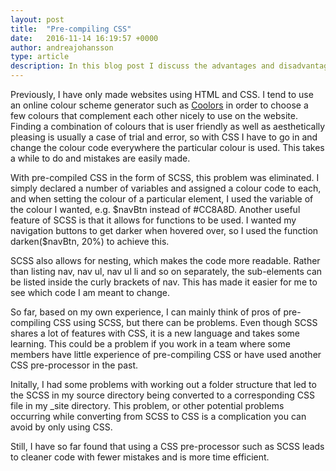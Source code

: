 ```yaml
---
layout: post
title:  "Pre-compiling CSS"
date:   2016-11-14 16:19:57 +0000
author: andreajohansson
type: article
description: In this blog post I discuss the advantages and disadvantages of using SCSS over CSS and describe which SCSS techniques were used in creating this website.
---
```

Previously, I have only made websites using HTML and CSS. 
I tend to use an online colour scheme generator such as [Coolors](https://coolors.co/) in order to choose a few colours that complement each other nicely to use on the website.
Finding a combination of colours that is user friendly as well as aesthetically pleasing is usually a case of trial and error, so with CSS I have to go in and change the colour code everywhere the particular colour is used. This takes a while to do and mistakes are easily made.

With pre-compiled CSS in the form of SCSS, this problem was eliminated. I simply declared a number of variables and assigned a colour code to each, and when setting the colour of a particular element, 
I used the variable of the colour I wanted, e.g. $navBtn instead of #CC8A8D. Another useful feature of SCSS is that it allows for functions to be used. I wanted my navigation buttons to get darker when hovered over, so I used the function darken($navBtn, 20%) to achieve this.

SCSS also allows for nesting, which makes the code more readable. 
Rather than listing nav, nav ul, nav ul li and so on separately, the sub-elements can be listed inside the curly brackets of nav. This has made it easier for me to see which code I am meant to change.

So far, based on my own experience, I can mainly think of pros of pre-compiling CSS using SCSS, but there can be problems. 
Even though SCSS shares a lot of features with CSS, it is a new language and takes some learning. This could be a problem if you work in a team where some members have little experience of pre-compiling CSS or have used another CSS pre-processor in the past.

Initally, I had some problems with working out a folder structure that led to the SCSS in my source directory being converted to a corresponding CSS file in my _site directory. This problem, or other potential problems occurring while converting from SCSS to CSS is a complication you can avoid by only using CSS.

Still, I have so far found that using a CSS pre-processor such as SCSS leads to cleaner code with fewer mistakes and is more time efficient.
